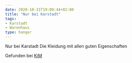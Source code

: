 ```yaml
---
date: 2020-10-31T19:09:44+02:00
title: "Nur bei Karstadt"
tags:
- Karstadt
- Warenhaus
type: hanger
---
```

Nur bei Karstadt
Die Kleidung mit allen guten Eigenschaften

<div class="source">Gefunden bei <a href="https://www.neue-arbeit-brockensammlung.de/geschaefte/zweigstelle-kim/">KiM</a></div>
